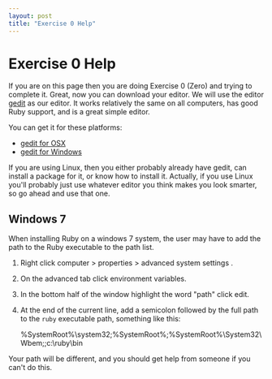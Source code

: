```yaml
---
layout: post
title: "Exercise 0 Help"
---
```

# Exercise 0 Help
If you are on this page then you are doing Exercise 0 (Zero) and trying to complete it. Great, now you can download your editor. We will use the editor [gedit](http://projects.gnome.org/gedit/) as our editor. It works relatively the same on all computers, has good Ruby support, and is a great simple editor.

You can get it for these platforms:

* [gedit for OSX](http://learnpythonthehardway.org/static/gedit-2.30.2.dmg)
* [gedit for Windows](http://learnpythonthehardway.org/static/gedit-setup-2.30.1-1.exe)

If you are using Linux, then you either probably already have gedit, can install a package for it, or know how to install it. Actually, if you use Linux you'll probably just use whatever editor you think makes you look smarter, so go ahead and use that one.

## Windows 7

When installing Ruby on a windows 7 system, the user may have to add the path to the Ruby executable to the path list.

1. Right click computer > properties > advanced system settings .
2. On the advanced tab click environment variables.
3. In the bottom half of the window highlight the word "path" click edit.
4. At the end of the current line, add a semicolon followed by the full path to the `ruby` executable path, something like this:

    %SystemRoot%\system32;%SystemRoot%;%SystemRoot%\System32\Wbem;;c:\ruby\bin

Your path will be different, and you should get help from someone if you can't do this.
